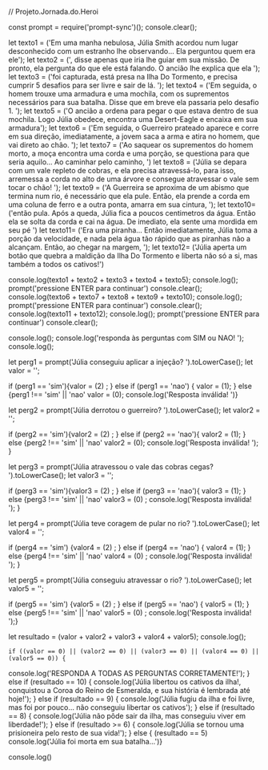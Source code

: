 // Projeto.Jornada.do.Heroi

const prompt = require('prompt-sync')();
console.clear();

let texto1 = ('Em uma manha nebulosa, Júlia Smith acordou num lugar desconhecido com um estranho lhe observando... Ela perguntou quem era ele');
let texto2 = (', disse apenas que iria lhe guiar em sua missão. De pronto, ela pergunta do que ele está falando. O ancião lhe explica que ela ');
let texto3 = ('foi capturada, está presa na Ilha Do Tormento, e precisa cumprir 5 desafios para ser livre e sair de lá. ');
let texto4 = ('Em seguida, o homem trouxe uma armadura e uma mochila, com os suprementos necessários para sua batalha. Disse que em breve ela passaria pelo desafio 1. ');
let texto5 = ('O ancião a ordena para pegar o que estava dentro de sua mochila. Logo Júlia obedece, encontra uma Desert-Eagle e encaixa em sua armadura');
let texto6 = ('Em seguida, o Guerreiro prateado aparece e corre em sua direção, imediatamente, a jovem saca a arma e atira no homem, que vai direto ao chão. ');
let texto7 = ('Ao saquear os suprementos do homem morto, a moça encontra uma corda e uma porção, se questiona para que seria aquilo... Ao caminhar pelo caminho, ')
let texto8 = ('Júlia se depara com um vale repleto de cobras, e ela precisa atravessá-lo, para isso, arremessa a corda no alto de uma árvore e consegue atravessar o vale sem tocar o chão! ');
let texto9 = ('A Guerreira se aproxima de um abismo que termina num rio, é necessário que ela pule. Então, ela prende a corda em uma coluna de ferro e a outra ponta, amarra em sua cintura, ');
let texto10= ('então pula. Após a queda, Júlia fica a poucos centimetros da água. Então ela se solta da corda e cai na água. De imediato, ela sente uma mordida em seu pé ')
let texto11= ('Era uma piranha... Então imediatamente, Júlia toma a porção da velocidade, e nada pela água tão rápido que as piranhas não a alcançam. Então, ao chegar na margem, ');
let texto12= ('Júlia aperta um botão que quebra a maldição da Ilha Do Tormento e liberta não só a si, mas também a todos os cativos!')

console.log(texto1 + texto2 + texto3 + texto4 + texto5);
console.log();
prompt('pressione ENTER para continuar')
console.clear();
console.log(texto6 + texto7 + texto8 + texto9 + texto10);
console.log();
prompt('pressione ENTER para continuar')
console.clear();
console.log(texto11 + texto12);
console.log();
prompt('pressione ENTER para continuar')
console.clear();

console.log();
console.log('responda às perguntas com SIM ou NAO! ');
console.log();

let perg1 = prompt('Júlia conseguiu aplicar a injeção? ').toLowerCase();
let valor = '';

 if (perg1 == 'sim'){valor = (2) ; 
} else if (perg1 == 'nao') { valor = (1); 
} else {perg1 !== 'sim' || 'nao' 
    valor = (0); console.log('Resposta inválida! ')}

let perg2 = prompt('Júlia derrotou o guerreiro? ').toLowerCase();
let valor2 = '';

 if (perg2 == 'sim'){valor2 = (2) ;
} else if (perg2 == 'nao'){ valor2 = (1);
} else {perg2 !== 'sim' || 'nao' 
    valor2 = (0); console.log('Resposta inválida! ');
}

let perg3 = prompt('Júlia atravessou o vale das cobras cegas? ').toLowerCase();
let valor3  = '';

 if (perg3 == 'sim'){valor3 = (2) ; 
} else if (perg3 == 'nao'){ valor3 = (1); 
} else {perg3 !== 'sim' || 'nao' 
    valor3 = (0) ; console.log('Resposta inválida! ');
}

let perg4 = prompt('Júlia teve coragem de pular no rio? ').toLowerCase();
let valor4  = '';

if (perg4 == 'sim') {valor4 = (2) ;
} else if (perg4 == 'nao') { valor4 = (1); 
} else {perg4 !== 'sim' || 'nao' 
    valor4 = (0) ; console.log('Resposta inválida! ');
}

let perg5 = prompt('Júlia conseguiu atravessar o rio? ').toLowerCase();
let valor5  = '';

if (perg5 == 'sim') {valor5 = (2) ;
} else if (perg5 == 'nao') { valor5 = (1);
} else {perg5 !== 'sim' || 'nao'
    valor5 = (0) ; console.log('Resposta inválida! ');}

let resultado = (valor + valor2 + valor3 + valor4 + valor5);
  console.log();

    if ((valor == 0) || (valor2 == 0) || (valor3 == 0) || (valor4 == 0) || (valor5 == 0)) {
console.log('RESPONDA A TODAS AS PERGUNTAS CORRETAMENTE!');
  } else if (resultado == 10) {
    console.log('Júlia libertou os cativos da ilha!, conquistou a Coroa do Reino de Esmeralda, e sua história é lembrada até hoje!');
  } else if (resultado == 9)  {
  console.log('Júlia fugiu da ilha e foi livre, mas foi por pouco... não conseguiu libertar os cativos');
  } else if (resultado == 8)  {
    console.log('Júlia não pôde sair da ilha, mas conseguiu viver em liberdade!');
  } else if (resultado >= 6)  {
    console.log('Júlia se tornou uma prisioneira pelo resto de sua vida!');
  } else { (resultado == 5)
    console.log('Júlia foi morta em sua batalha...')} 
    
  console.log()
